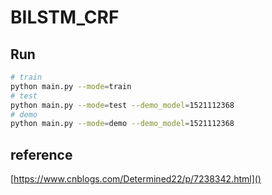 # BILSTM_CRF

## Run
```bash
# train
python main.py --mode=train
# test
python main.py --mode=test --demo_model=1521112368
# demo
python main.py --mode=demo --demo_model=1521112368
```
## reference

[https://www.cnblogs.com/Determined22/p/7238342.html]()